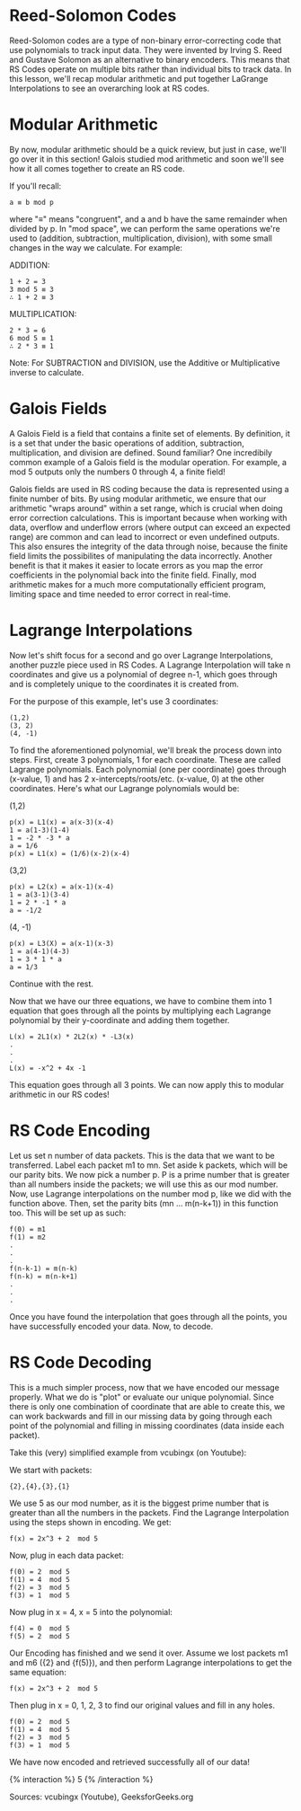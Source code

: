 # Reed-Solomon Codes

Reed-Solomon codes are a type of non-binary error-correcting code that use polynomials to track input data. They were invented by Irving S. Reed and Gustave Solomon as an alternative to binary encoders. This means that RS Codes operate on multiple bits rather than individual bits to track data. In this lesson, we'll recap modular arithmetic and put together LaGrange Interpolations to see an overarching look at RS codes. 

# Modular Arithmetic

By now, modular arithmetic should be a quick review, but just in case, we'll go over it in this section! Galois studied mod arithmetic and soon we'll see how it all comes together to create an RS code.

If you'll recall:

    a ≡ b mod p

where "≡" means "congruent", and a and b have the same remainder when divided by p. In "mod space", we can perform the same operations we're used to (addition, subtraction, multiplication, division), with some small changes in the way we calculate. For example:

ADDITION:

    1 + 2 = 3
    3 mod 5 ≡ 3
    ∴ 1 + 2 ≡ 3

MULTIPLICATION:

    2 * 3 = 6
    6 mod 5 ≡ 1
    ∴ 2 * 3 ≡ 1

Note: For SUBTRACTION and DIVISION, use the Additive or Multiplicative inverse to calculate.

# Galois Fields

A Galois Field is a field that contains a finite set of elements. By definition, it is a set that under the basic operations of addition, subtraction, multiplication, and division are defined. Sound familiar? One incredibily common example of a Galois field is the modular operation. For example, a mod 5 outputs only the numbers 0 through 4, a finite field! 

Galois fields are used in RS coding because the data is represented using a finite number of bits. By using modular arithmetic, we ensure that our arithmetic "wraps around" within a set range, which is crucial when doing error correction calculations. This is important because when working with data, overflow and underflow errors (where output can exceed an expected range) are common and can lead to incorrect or even undefined outputs. This also ensures the integrity of the data through noise, because the finite field limits the possibilites of manipulating the data incorrectly. Another benefit is that it makes it easier to locate errors as you map the error coefficients in the polynomial back into the finite field. Finally, mod arithmetic makes for a much more computationally efficient program, limiting space and time needed to error correct in real-time. 

# Lagrange Interpolations

Now let's shift focus for a second and go over Lagrange Interpolations, another puzzle piece used in RS Codes. A Lagrange Interpolation will take n coordinates and give us a polynomial of degree n-1, which goes through and is completely unique to the coordinates it is created from.

For the purpose of this example, let's use 3 coordinates:

    (1,2)
    (3, 2)
    (4, -1)

To find the aforementioned polynomial, we'll break the process down into steps. First, create 3 polynomials, 1 for each coordinate. These are called Lagrange polynomials. Each polynomial (one per coordinate) goes through (x-value, 1) and has 2 x-intercepts/roots/etc. (x-value, 0) at the other coordinates. Here's what our Lagrange polynomials would be:

(1,2)

    p(x) = L1(x) = a(x-3)(x-4)
    1 = a(1-3)(1-4)
    1 = -2 * -3 * a
    a = 1/6
    p(x) = L1(x) = (1/6)(x-2)(x-4)


(3,2)

    p(x) = L2(x) = a(x-1)(x-4)
    1 = a(3-1)(3-4)
    1 = 2 * -1 * a
    a = -1/2

(4, -1)

    p(x) = L3(X) = a(x-1)(x-3)
    1 = a(4-1)(4-3)
    1 = 3 * 1 * a
    a = 1/3

    
Continue with the rest. 


Now that we have our three equations, we have to combine them into 1 equation that goes through all the points by multiplying each Lagrange polynomial by their y-coordinate and adding them together. 

    L(x) = 2L1(x) * 2L2(x) * -L3(x)
    .
    .
    .
    L(x) = -x^2 + 4x -1

This equation goes through all 3 points. We can now apply this to modular arithmetic in our RS codes!

# RS Code Encoding

Let us set n number of data packets. This is the data that we want to be transferred. Label each packet m1 to mn. Set aside k packets, which will be our parity bits. We now pick a number p. P is a prime number that is greater than all numbers inside the packets; we will use this as our mod number. Now, use Lagrange interpolations on the number mod p, like we did with the function above. Then, set the parity bits (mn ... m(n-k+1)) in this function too. This will be set up as such:

    f(0) = m1
    f(1) = m2
    .
    .
    .
    f(n-k-1) = m(n-k)
    f(n-k) = m(n-k+1)
    .
    .
    .

Once you have found the interpolation that goes through all the points, you have successfully encoded your data. Now, to decode.

# RS Code Decoding

This is a much simpler process, now that we have encoded our message properly. What we do is "plot" or evaluate our unique polynomial. Since there is only one combination of coordinate that are able to create this, we can work backwards and fill in our missing data by going through each point of the polynomial and filling in missing coordinates (data inside each packet).

Take this (very) simplified example from vcubingx (on Youtube):

We start with packets:
    
    {2},{4},{3},{1}

We use 5 as our mod number, as it is the biggest prime number that is greater than all the numbers in the packets. Find the Lagrange Interpolation using the steps shown in encoding. We get:

    f(x) = 2x^3 + 2  mod 5

Now, plug in each data packet:

    f(0) = 2  mod 5
    f(1) = 4  mod 5
    f(2) = 3  mod 5
    f(3) = 1  mod 5

Now plug in x = 4, x = 5 into the polynomial:
    
    f(4) = 0  mod 5
    f(5) = 2  mod 5

Our Encoding has finished and we send it over. Assume we lost packets m1 and m6 ({2} and {f(5)}), and then perform Lagrange interpolations to get the same equation:

    f(x) = 2x^3 + 2  mod 5

Then plug in x = 0, 1, 2, 3 to find our original values and fill in any holes. 

    f(0) = 2  mod 5
    f(1) = 4  mod 5
    f(2) = 3  mod 5
    f(3) = 1  mod 5

We have now encoded and retrieved successfully all of our data! 

{% interaction %} 5 {% /interaction %}

Sources: vcubingx (Youtube), GeeksforGeeks.org
    
    
    

    


    







